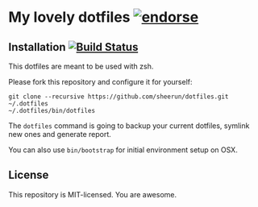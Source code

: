 # My lovely dotfiles [![endorse](https://api.coderwall.com/sheerun/endorsecount.png)](https://coderwall.com/sheerun)

## Installation [![Build Status](https://secure.travis-ci.org/sheerun/dotfiles.png?branch=master)](http://travis-ci.org/sheerun/dotfiles)

This dotfiles are meant to be used with zsh.

Please fork this repository and configure it for yourself:

```
git clone --recursive https://github.com/sheerun/dotfiles.git ~/.dotfiles
~/.dotfiles/bin/dotfiles
```

The `dotfiles` command is going to backup your current dotfiles, symlink new ones and generate report.

You can also use `bin/bootstrap` for initial environment setup on OSX.

## License

This repository is MIT-licensed. You are awesome.
